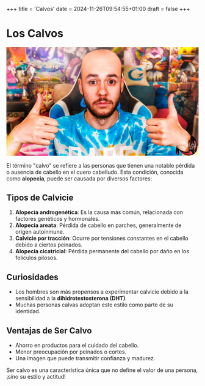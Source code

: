 +++
title = 'Calvos'
date = 2024-11-26T09:54:55+01:00
draft = false
+++

# Los Calvos

![Calvo](calvo.jpg)

El término "calvo" se refiere a las personas que tienen una notable pérdida o ausencia de cabello en el cuero cabelludo. Esta condición, conocida como **alopecia**, puede ser causada por diversos factores:

## Tipos de Calvicie
1. **Alopecia androgenética**: Es la causa más común, relacionada con factores genéticos y hormonales.
2. **Alopecia areata**: Pérdida de cabello en parches, generalmente de origen autoinmune.
3. **Calvicie por tracción**: Ocurre por tensiones constantes en el cabello debido a ciertos peinados.
4. **Alopecia cicatricial**: Pérdida permanente del cabello por daño en los folículos pilosos.

## Curiosidades
- Los hombres son más propensos a experimentar calvicie debido a la sensibilidad a la **dihidrotestosterona (DHT)**.
- Muchas personas calvas adoptan este estilo como parte de su identidad.

## Ventajas de Ser Calvo
- Ahorro en productos para el cuidado del cabello.
- Menor preocupación por peinados o cortes.
- Una imagen que puede transmitir confianza y madurez.

Ser calvo es una característica única que no define el valor de una persona, ¡sino su estilo y actitud!

